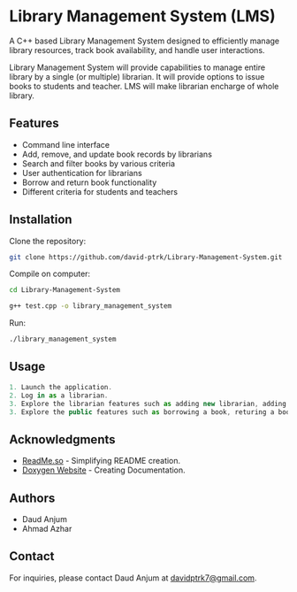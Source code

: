 
# Library Management System (LMS)

A C++ based Library Management System designed to efficiently manage library resources, track book availability, and handle user interactions.

Library Management System will provide capabilities to manage entire library by a single (or multiple) librarian. It will provide options to issue books to students and teacher. LMS will make librarian encharge of whole library.



## Features

- Command line interface
- Add, remove, and update book records by librarians
- Search and filter books by various criteria
- User authentication for librarians
- Borrow and return book functionality
- Different criteria for students and teachers


## Installation

Clone the repository:

   ```bash
   git clone https://github.com/david-ptrk/Library-Management-System.git
   ```
Compile on computer:

  ```bash
cd Library-Management-System

g++ test.cpp -o library_management_system
  ```

Run:

  ```bash
./library_management_system
   ```
## Usage

```javascript
1. Launch the application.
2. Log in as a librarian.
3. Explore the librarian features such as adding new librarian, adding new books, removing old books, and checking students' details.
3. Explore the public features such as borrowing a book, returing a book, renewing return date, and search a book.
```

## Acknowledgments

- [ReadMe.so](https://readme.so/) - Simplifying README creation.
- [Doxygen Website](https://www.doxygen.nl/) - Creating Documentation.
## Authors

- Daud Anjum
- Ahmad Azhar


## Contact

For inquiries, please contact Daud Anjum at davidptrk7@gmail.com.
